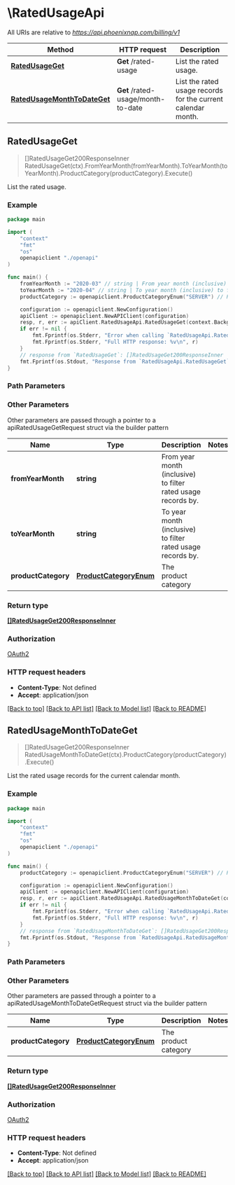 # \RatedUsageApi

All URIs are relative to *https://api.phoenixnap.com/billing/v1*

Method | HTTP request | Description
------------- | ------------- | -------------
[**RatedUsageGet**](RatedUsageApi.md#RatedUsageGet) | **Get** /rated-usage | List the rated usage.
[**RatedUsageMonthToDateGet**](RatedUsageApi.md#RatedUsageMonthToDateGet) | **Get** /rated-usage/month-to-date | List the rated usage records for the current calendar month.



## RatedUsageGet

> []RatedUsageGet200ResponseInner RatedUsageGet(ctx).FromYearMonth(fromYearMonth).ToYearMonth(toYearMonth).ProductCategory(productCategory).Execute()

List the rated usage.



### Example

```go
package main

import (
    "context"
    "fmt"
    "os"
    openapiclient "./openapi"
)

func main() {
    fromYearMonth := "2020-03" // string | From year month (inclusive) to filter rated usage records by.
    toYearMonth := "2020-04" // string | To year month (inclusive) to filter rated usage records by.
    productCategory := openapiclient.ProductCategoryEnum("SERVER") // ProductCategoryEnum | The product category (optional)

    configuration := openapiclient.NewConfiguration()
    apiClient := openapiclient.NewAPIClient(configuration)
    resp, r, err := apiClient.RatedUsageApi.RatedUsageGet(context.Background()).FromYearMonth(fromYearMonth).ToYearMonth(toYearMonth).ProductCategory(productCategory).Execute()
    if err != nil {
        fmt.Fprintf(os.Stderr, "Error when calling `RatedUsageApi.RatedUsageGet``: %v\n", err)
        fmt.Fprintf(os.Stderr, "Full HTTP response: %v\n", r)
    }
    // response from `RatedUsageGet`: []RatedUsageGet200ResponseInner
    fmt.Fprintf(os.Stdout, "Response from `RatedUsageApi.RatedUsageGet`: %v\n", resp)
}
```

### Path Parameters



### Other Parameters

Other parameters are passed through a pointer to a apiRatedUsageGetRequest struct via the builder pattern


Name | Type | Description  | Notes
------------- | ------------- | ------------- | -------------
 **fromYearMonth** | **string** | From year month (inclusive) to filter rated usage records by. | 
 **toYearMonth** | **string** | To year month (inclusive) to filter rated usage records by. | 
 **productCategory** | [**ProductCategoryEnum**](ProductCategoryEnum.md) | The product category | 

### Return type

[**[]RatedUsageGet200ResponseInner**](RatedUsageGet200ResponseInner.md)

### Authorization

[OAuth2](../README.md#OAuth2)

### HTTP request headers

- **Content-Type**: Not defined
- **Accept**: application/json

[[Back to top]](#) [[Back to API list]](../README.md#documentation-for-api-endpoints)
[[Back to Model list]](../README.md#documentation-for-models)
[[Back to README]](../README.md)


## RatedUsageMonthToDateGet

> []RatedUsageGet200ResponseInner RatedUsageMonthToDateGet(ctx).ProductCategory(productCategory).Execute()

List the rated usage records for the current calendar month.



### Example

```go
package main

import (
    "context"
    "fmt"
    "os"
    openapiclient "./openapi"
)

func main() {
    productCategory := openapiclient.ProductCategoryEnum("SERVER") // ProductCategoryEnum | The product category (optional)

    configuration := openapiclient.NewConfiguration()
    apiClient := openapiclient.NewAPIClient(configuration)
    resp, r, err := apiClient.RatedUsageApi.RatedUsageMonthToDateGet(context.Background()).ProductCategory(productCategory).Execute()
    if err != nil {
        fmt.Fprintf(os.Stderr, "Error when calling `RatedUsageApi.RatedUsageMonthToDateGet``: %v\n", err)
        fmt.Fprintf(os.Stderr, "Full HTTP response: %v\n", r)
    }
    // response from `RatedUsageMonthToDateGet`: []RatedUsageGet200ResponseInner
    fmt.Fprintf(os.Stdout, "Response from `RatedUsageApi.RatedUsageMonthToDateGet`: %v\n", resp)
}
```

### Path Parameters



### Other Parameters

Other parameters are passed through a pointer to a apiRatedUsageMonthToDateGetRequest struct via the builder pattern


Name | Type | Description  | Notes
------------- | ------------- | ------------- | -------------
 **productCategory** | [**ProductCategoryEnum**](ProductCategoryEnum.md) | The product category | 

### Return type

[**[]RatedUsageGet200ResponseInner**](RatedUsageGet200ResponseInner.md)

### Authorization

[OAuth2](../README.md#OAuth2)

### HTTP request headers

- **Content-Type**: Not defined
- **Accept**: application/json

[[Back to top]](#) [[Back to API list]](../README.md#documentation-for-api-endpoints)
[[Back to Model list]](../README.md#documentation-for-models)
[[Back to README]](../README.md)

